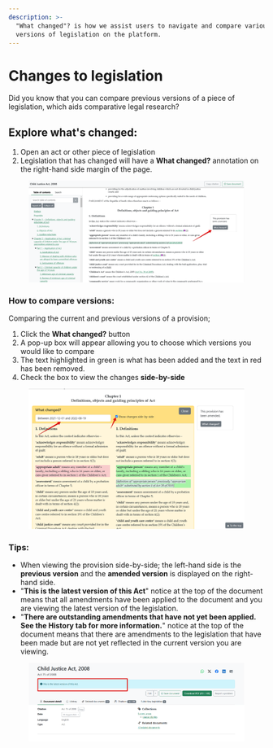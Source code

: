 ```yaml
---
description: >-
  "What changed"? is how we assist users to navigate and compare various
  versions of legislation on the platform.
---
```


# Changes to legislation

Did you know that you can compare previous versions of a piece of legislation, which aids comparative legal research?&#x20;

## Explore what's changed:

1. Open an act or other piece of legislation
2. Legislation that has changed will have a **What changed?** annotation on the right-hand side margin of the page.

<figure><img src="../.gitbook/assets/seylii--legislation 1.png" alt=""><figcaption></figcaption></figure>

### How to compare versions:

Comparing the current and previous versions of a provision;

1. Click the **What changed?** button
2. A pop-up box will appear allowing you to choose which versions you would like to compare&#x20;
3. The text highlighted in green is what has been added and the text in red has been removed.
4. Check the box to view the changes **side-by-side**

<figure><img src="../.gitbook/assets/seylii--legislation 2.png" alt=""><figcaption></figcaption></figure>

### Tips:

* When viewing the provision side-by-side; the left-hand side is the **previous version** and the **amended version** is displayed on the right-hand side.
* "**This is the latest version of this Act**" notice at the top of the document means that all amendments have been applied to the document and you are viewing the latest version of the legislation.
* "**There are outstanding amendments that have not yet been applied. See the History tab for more information.**" notice at the top of the document means that there are amendments to the legislation that have been made but are not yet reflected in the current version you are viewing.

<figure><img src="../.gitbook/assets/seylii--legislation 3.png" alt=""><figcaption></figcaption></figure>